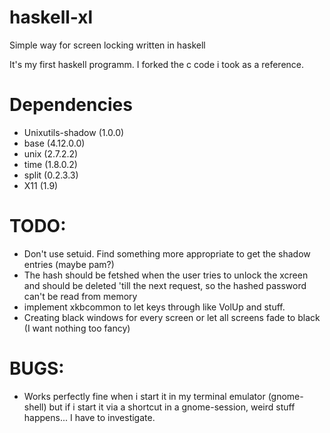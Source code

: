 # haskell-xl
Simple way for screen locking written in haskell

It's my first haskell programm. I forked the c code i took as a reference. 

# Dependencies
- Unixutils-shadow (1.0.0)
- base (4.12.0.0)
- unix (2.7.2.2)
- time (1.8.0.2)
- split (0.2.3.3)
- X11 (1.9)


# TODO:
- Don't use setuid. Find something more appropriate to get the shadow entries (maybe pam?)
- The hash should be fetshed when the user tries to unlock the xcreen and should be deleted 'till the next request, so the hashed password can't be read from memory
- implement xkbcommon to let keys through like VolUp and stuff.
- Creating black windows for every screen or let all screens fade to black (I want nothing too fancy)

# BUGS:
- Works perfectly fine when i start it in my terminal emulator (gnome-shell) but if i start it via a shortcut in a gnome-session, weird stuff happens... I have to investigate.
